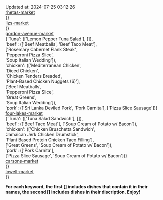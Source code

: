 Updated at: 2024-07-25 03:12:26  
[rhetas-market](https://wisc-housingdining.nutrislice.com/menu/rhetas-market/dinner/2024-07-25)  
{}  
[lizs-market](https://wisc-housingdining.nutrislice.com/menu/lizs-market/dinner/2024-07-25)  
{}  
[gordon-avenue-market](https://wisc-housingdining.nutrislice.com/menu/gordon-avenue-market/dinner/2024-07-25)  
{'Tuna': (['Lemon Pepper Tuna Salad'], []),  
 'beef': (['Beef Meatballs', 'Beef Taco Meat'],  
          ['Rosemary Cabernet Flank Steak',  
           'Pepperoni Pizza Slice',  
           'Soup Italian Wedding']),  
 'chicken': (['Mediterranean Chicken',  
              'Diced Chicken',  
              'Chicken Tenders Breaded',  
              'Plant-Based Chicken Nuggets (6)'],  
             ['Beef Meatballs',  
              'Pepperoni Pizza Slice',  
              'Great Greens',  
              'Soup Italian Wedding']),  
 'pork': (['Sri Lanka Deviled Pork', 'Pork Carnita'], ['Pizza Slice Sausage'])}  
[four-lakes-market](https://wisc-housingdining.nutrislice.com/menu/four-lakes-market/dinner/2024-07-25)  
{'Tuna': (['Tuna Salad Sandwich'], []),  
 'beef': (['Beef Taco Meat'], ['Soup Cream of Potato w/ Bacon']),  
 'chicken': (['Chicken Bruschetta Sandwich',  
              'Jamaican Jerk Chicken Drumstick',  
              'Plant Based Protein Chicken Taco Filling'],  
             ['Great Greens', 'Soup Cream of Potato w/ Bacon']),  
 'pork': (['Pork Carnita'],  
          ['Pizza Slice Sausage', 'Soup Cream of Potato w/ Bacon'])}  
[carsons-market](https://wisc-housingdining.nutrislice.com/menu/carsons-market/dinner/2024-07-25)  
{}  
[lowell-market](https://wisc-housingdining.nutrislice.com/menu/lowell-market/dinner/2024-07-25)  
{}  
  
**For each keyword, the first [] includes dishes that contain it in their names, the second [] includes dishes in their discription. Enjoy!**  
